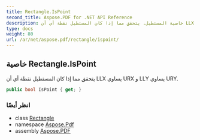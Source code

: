 ```yaml
---
title: Rectangle.IsPoint
second_title: Aspose.PDF for .NET API Reference
description: خاصية المستطيل. يتحقق مما إذا كان المستطيل نقطة أي أن LLX يساوي URX و LLY يساوي URY
type: docs
weight: 80
url: /ar/net/aspose.pdf/rectangle/ispoint/
---
```

## خاصية Rectangle.IsPoint

يتحقق مما إذا كان المستطيل نقطة أي أن LLX يساوي URX و LLY يساوي URY.

```csharp
public bool IsPoint { get; }
```

### انظر أيضًا

* class [Rectangle](../)
* namespace [Aspose.Pdf](../../../aspose.pdf/)
* assembly [Aspose.PDF](../../../)